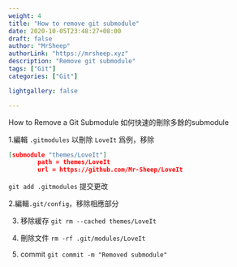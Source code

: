 ```yaml
---
weight: 4
title: "How to remove git submodule"
date: 2020-10-05T23:48:27+08:00
draft: false
author: "MrSheep"
authorLink: "https://mrsheep.xyz"
description: "Remove git submodule"
tags: ["Git"]
categories: ["Git"]

lightgallery: false

---
```

How to Remove a Git Submodule
如何快速的刪除多餘的submodule
<!--more-->

1.編輯 `.gitmodules`
以刪除 `LoveIt` 爲例，移除
```json
[submodule "themes/LoveIt"]
        path = themes/LoveIt
        url = https://github.com/Mr-Sheep/LoveIt
```

`git add .gitmodules` 提交更改

2.編輯`.git/config`，移除相應部分

3. 移除緩存
`git rm --cached themes/LoveIt`

4. 刪除文件
`rm -rf .git/modules/LoveIt`

5. commit
`git commit -m "Removed submodule"`